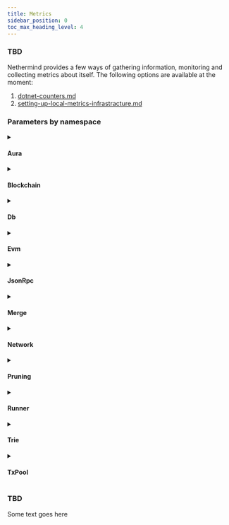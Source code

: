 ```yaml
---
title: Metrics
sidebar_position: 0
toc_max_heading_level: 4
---
```


### TBD

Nethermind provides a few ways of gathering information, monitoring and collecting metrics about itself. The
following options are available at the moment:

1. [dotnet-counters.md](dotnet-counters.md)
2. [setting-up-local-metrics-infrastracture.md](setting-up-local-metrics-infrastracture.md)

### Parameters by namespace

<!--[start autogen]-->

<details>
<summary className="nd-details-heading">

#### Aura

</summary>
<p>

- **`nethermind_au_ra_step`**
  
  Current AuRa step

- **`nethermind_commit_hash_transaction`**
  
  RANDAO number of commit hash transactions

- **`nethermind_emit_initiate_change`**
  
  POSDAO number of emit init change transactions

- **`nethermind_reported_benign_misbehaviour`**
  
  Number of reported benign misbehaviour validators

- **`nethermind_reported_malicious_misbehaviour`**
  
  Number of reported malicious misbehaviour validators

- **`nethermind_reveal_number`**
  
  RANDAO number of reveal number transactions

- **`nethermind_sealed_transactions`**
  
  Number of sealed transactions generated by engine

- **`nethermind_validators_count`**
  
  Number of current AuRa validators


</p>
</details>

<details>
<summary className="nd-details-heading">

#### Blockchain

</summary>
<p>

- **`nethermind_best_known_block_number`**
  
  The estimated highest block available.

- **`nethermind_blockchain_height`**
  
  The current height of the canonical chain.

- **`nethermind_blocks`**
  
  Total number of blocks processed

- **`nethermind_blocks_sealed`**
  
  Total number of sealed blocks

- **`nethermind_failed_block_seals`**
  
  Total number of failed block seals

- **`nethermind_gas_limit`**
  
  Gas Limit for processed blocks

- **`nethermind_gas_used`**
  
  Gas Used in processed blocks

- **`nethermind_last_difficulty`**
  
  Difficulty of the last block

- **`nethermind_mgas`**
  
  Total MGas processed

- **`nethermind_processing_queue_size`**
  
  Number of blocks awaiting for processing.

- **`nethermind_recovery_queue_size`**
  
  Number of blocks awaiting for recovery of public keys from signatures.

- **`nethermind_reorganizations`**
  
  Total number of chain reorganizations

- **`nethermind_total_difficulty`**
  
  Total difficulty on the chain

- **`nethermind_transactions`**
  
  Total number of transactions processed


</p>
</details>

<details>
<summary className="nd-details-heading">

#### Db

</summary>
<p>

- **`nethermind_blob_transactions_db_reads`**
  
  Number of BlobTransactions DB reads.

- **`nethermind_blob_transactions_db_writes`**
  
  Number of BlobTransactions DB writes.

- **`nethermind_block_infos_db_reads`**
  
  Number of Block Infos DB reads.

- **`nethermind_block_infos_db_size`**
  
  Size of blockInfos DB in bytes

- **`nethermind_block_infos_db_writes`**
  
  Number of Block Infos DB writes.

- **`nethermind_block_number_db_reads`**
  
  Number of BlockNumbers DB reads.

- **`nethermind_block_number_db_writes`**
  
  Number of BlockNumbers DB writes.

- **`nethermind_blocks_db_reads`**
  
  Number of Blocks DB reads.

- **`nethermind_blocks_db_size`**
  
  Size of blocks DB in bytes

- **`nethermind_blocks_db_writes`**
  
  Number of Blocks DB writes.

- **`nethermind_bloom_db_reads`**
  
  Number of Bloom DB reads.

- **`nethermind_bloom_db_size`**
  
  Size of bloom DB in bytes

- **`nethermind_bloom_db_writes`**
  
  Number of Bloom DB writes.

- **`nethermind_c_h_t_db_reads`**
  
  Number of CHT DB reads.

- **`nethermind_cht_db_size`**
  
  Size of cht DB in bytes

- **`nethermind_c_h_t_db_writes`**
  
  Number of CHT DB writes.

- **`nethermind_code_db_reads`**
  
  Number of Code DB reads.

- **`nethermind_code_db_size`**
  
  Size of code DB in bytes

- **`nethermind_code_db_writes`**
  
  Number of Code DB writes.

- **`nethermind_db_block_cache_memory_size`**
  
  Size of unmanaged memory for DB block caches in bytes

- **`nethermind_db_index_filter_memory_size`**
  
  Size of unmanaged memory for DB indexes and filters in bytes

- **`nethermind_db_memtable_memory_size`**
  
  Size of unmanaged memory for DB memtables in bytes

- **`nethermind_db_stats`**
  
  Metrics extracted from RocksDB Compaction Stats and DB Statistics

- **`nethermind_db_total_memory_size`**
  
  Size of total unmanaged memory for DB in bytes

- **`nethermind_header_db_reads`**
  
  Number of Headers DB reads.

- **`nethermind_header_db_writes`**
  
  Number of Headers DB writes.

- **`nethermind_headers_db_size`**
  
  Size of headers DB in bytes

- **`nethermind_metadata_db_reads`**
  
  Number of Metadata DB reads.

- **`nethermind_metadata_db_size`**
  
  Size of metadata DB in bytes

- **`nethermind_metadata_db_writes`**
  
  Number of Metadata DB writes.

- **`nethermind_other_db_reads`**
  
  Number of other DB reads.

- **`nethermind_other_db_writes`**
  
  Number of other DB writes.

- **`nethermind_receipts_db_reads`**
  
  Number of Receipts DB reads.

- **`nethermind_receipts_db_size`**
  
  Size of receipts DB in bytes

- **`nethermind_receipts_db_writes`**
  
  Number of Receipts DB writes.

- **`nethermind_state_db_pruning`**
  
  Indicator if StadeDb is being pruned.

- **`nethermind_state_db_reads`**
  
  Number of State DB reads.

- **`nethermind_state_db_size`**
  
  Size of state DB in bytes

- **`nethermind_state_db_writes`**
  
  Number of State DB writes.

- **`nethermind_state_tree_reads`**
  
  Number of State Trie reads.

- **`nethermind_state_tree_writes`**
  
  Number of Blocks Trie writes.

- **`nethermind_storage_tree_reads`**
  
  Number of storge trie reads.

- **`nethermind_storage_tree_writes`**
  
  Number of storage trie writes.

- **`nethermind_witness_db_reads`**
  
  Number of Witness DB reads.

- **`nethermind_witness_db_size`**
  
  Size of witness DB in bytes

- **`nethermind_witness_db_writes`**
  
  Number of Witness DB writes.


</p>
</details>

<details>
<summary className="nd-details-heading">

#### Evm

</summary>
<p>

- **`nethermind_blockhash_opcode`**
  
  Number of BLOCKHASH opcodes executed.

- **`nethermind_bn254_add_precompile`**
  
  Number of BN254_ADD precompile calls.

- **`nethermind_bn254_mul_precompile`**
  
  Number of BN254_MUL precompile calls.

- **`nethermind_bn254_pairing_precompile`**
  
  Number of BN254_PAIRING precompile calls.

- **`nethermind_calls`**
  
  Number of calls to other contracts.

- **`nethermind_creates`**
  
  Number of contract create calls.

- **`nethermind_ec_recover_precompile`**
  
  Number of EC_RECOVERY precompile calls.

- **`nethermind_empty_calls`**
  
  Number of calls made to addresses without code.

- **`nethermind_evm_exceptions`**
  
  Number of EVM exceptions thrown by contracts.

- **`nethermind_m_copy_opcode`**
  
  Number of MCOPY opcodes executed.

- **`nethermind_mod_exp_opcode`**
  
  Number of MODEXP precompiles executed.

- **`nethermind_mod_exp_precompile`**
  
  Number of MODEXP precompile calls.

- **`nethermind_point_evaluation_precompile`**
  
  Number of Point Evaluation precompile calls.

- **`nethermind_ripemd160_precompile`**
  
  Number of RIPEMD160 precompile calls.

- **`nethermind_self_destructs`**
  
  Number of SELFDESTRUCT calls.

- **`nethermind_sha256_precompile`**
  
  Number of SHA256 precompile calls.

- **`nethermind_sload_opcode`**
  
  Number of SLOAD opcodes executed.

- **`nethermind_sstore_opcode`**
  
  Number of SSTORE opcodes executed.

- **`nethermind_tload_opcode`**
  
  Number of TLOAD opcodes executed.

- **`nethermind_tstore_opcode`**
  
  Number of TSTORE opcodes executed.


</p>
</details>

<details>
<summary className="nd-details-heading">

#### JsonRpc

</summary>
<p>

- **`nethermind_json_rpc_bytes_received`**
  
  Number of JSON RPC bytes received.

- **`nethermind_json_rpc_bytes_sent`**
  
  Number of JSON RPC bytes sent.

- **`nethermind_json_rpc_errors`**
  
  Number of JSON RPC requests processed with errors.

- **`nethermind_json_rpc_invalid_requests`**
  
  Number of JSON RPC requests that were invalid.

- **`nethermind_json_rpc_request_deserialization_failures`**
  
  Number of JSON RPC requests that failed JSON deserialization.

- **`nethermind_json_rpc_requests`**
  
  Total number of JSON RPC requests received by the node.

- **`nethermind_json_rpc_successes`**
  
  Number of JSON RPC requests processed succesfully.


</p>
</details>

<details>
<summary className="nd-details-heading">

#### Merge

</summary>
<p>

- **`nethermind_forkchoice_upded_execution_time`**
  
  ForkchoiceUpded request execution time

- **`nethermind_get_payload_requests`**
  
  Number of GetPayload Requests

- **`nethermind_new_payload_execution_time`**
  
  NewPayload request execution time

- **`nethermind_number_of_transactions_in_get_payload`**
  
  Number of Transactions included in the Last GetPayload Request


</p>
</details>

<details>
<summary className="nd-details-heading">

#### Network

</summary>
<p>

- **`nethermind_already_connected_disconnects`**
  
  Number of received disconnects due to already connected

- **`nethermind_breach_of_protocol_disconnects`**
  
  Number of received disconnects due to breach of protocol

- **`nethermind_client_quitting_disconnects`**
  
  Number of received disconnects due to client quitting

- **`nethermind_disconnect_requested_disconnects`**
  
  Number of received disconnects due to disconnect requested

- **`nethermind_eth62_block_bodies_received`**
  
  Number of eth.62 BlockBodies messages received

- **`nethermind_eth62_block_headers_received`**
  
  Number of eth.62 BlockHeaders messages received

- **`nethermind_eth62_get_block_bodies_received`**
  
  Number of eth.62 GetBlockBodies messages received

- **`nethermind_eth62_get_block_headers_received`**
  
  Number of eth.62 GetBlockHeaders messages received

- **`nethermind_eth62_new_block_hashes_received`**
  
  Number of eth.62 NewBlockHashes messages received

- **`nethermind_eth62_new_block_received`**
  
  Number of eth.62 NewBlock messages received

- **`nethermind_eth62_transactions_received`**
  
  Number of eth.62 Transactions messages received

- **`nethermind_eth63_get_node_data_received`**
  
  Number of eth.63 GetNodeData messages received

- **`nethermind_eth63_get_receipts_received`**
  
  Number of eth.63 GetReceipts messages received

- **`nethermind_eth63_node_data_received`**
  
  Number of eth.63 NodeData messages received

- **`nethermind_eth63_receipts_received`**
  
  Number of eth.63 Receipts messages received

- **`nethermind_eth65_get_pooled_transactions_received`**
  
  Number of eth.65 GetPooledTransactions messages received

- **`nethermind_eth65_get_pooled_transactions_requested`**
  
  Number of eth.65 GetPooledTransactions messages sent

- **`nethermind_eth65_new_pooled_transaction_hashes_received`**
  
  Number of eth.65 NewPooledTransactionHashes messages received

- **`nethermind_eth65_new_pooled_transaction_hashes_sent`**
  
  Number of eth.65 NewPooledTransactionHashes messages sent

- **`nethermind_eth65_pooled_transactions_received`**
  
  Number of eth.65 PooledTransactions messages received

- **`nethermind_eth66_block_bodies_received`**
  
  Number of eth.66 BlockBodies messages received

- **`nethermind_eth66_block_headers_received`**
  
  Number of eth.66 BlockHeaders messages received

- **`nethermind_eth66_get_block_bodies_received`**
  
  Number of eth.66 GetBlockBodies messages received

- **`nethermind_eth66_get_block_headers_received`**
  
  Number of eth.66 GetBlockHeaders messages received

- **`nethermind_eth66_get_node_data_received`**
  
  Number of eth.66 GetNodeData messages received

- **`nethermind_eth66_get_pooled_transactions_received`**
  
  Number of eth.66 GetPooledTransactions messages received

- **`nethermind_eth66_get_pooled_transactions_requested`**
  
  Number of eth.66 GetPooledTransactions messages sent

- **`nethermind_eth66_get_receipts_received`**
  
  Number of eth.66 GetReceipts messages received

- **`nethermind_eth66_node_data_received`**
  
  Number of eth.66 NodeData messages received

- **`nethermind_eth66_pooled_transactions_received`**
  
  Number of eth.66 PooledTransactions messages received

- **`nethermind_eth66_receipts_received`**
  
  Number of eth.66 Receipts messages received

- **`nethermind_eth68_new_pooled_transaction_hashes_received`**
  
  Number of eth.68 NewPooledTransactionHashes messages received

- **`nethermind_eth68_new_pooled_transaction_hashes_sent`**
  
  Number of eth.68 NewPooledTransactionHashes messages sent

- **`nethermind_handshakes`**
  
  Number of devp2p handshakes

- **`nethermind_handshake_timeouts`**
  
  Number of devp2p handshke timeouts

- **`nethermind_hellos_received`**
  
  Number of devp2p hello messages received

- **`nethermind_hellos_sent`**
  
  Number of devp2p hello messages sent

- **`nethermind_incoming_connections`**
  
  Number of incoming connection.

- **`nethermind_incompatible_p2_p_disconnects`**
  
  Number of received disconnects due to incompatible devp2p version

- **`nethermind_les_statuses_received`**
  
  Number of les status messages received

- **`nethermind_les_statuses_sent`**
  
  Number of les status messages sent

- **`nethermind_local_already_connected_disconnects`**
  
  Number of initiated disconnects due to already connected

- **`nethermind_local_breach_of_protocol_disconnects`**
  
  Number of sent disconnects due to breach of protocol

- **`nethermind_local_client_quitting_disconnects`**
  
  Number of initiated disconnects due to client quitting

- **`nethermind_local_disconnect_requested_disconnects`**
  
  Number of initiated disconnects due to disconnect requested

- **`nethermind_local_disconnects_total`**
  
  Number of local disconnects

- **`nethermind_local_incompatible_p2_p_disconnects`**
  
  Number of initiated disconnects due to incompatible devp2p

- **`nethermind_local_null_node_identity_disconnects`**
  
  Number of initiated disconnects due to missing node identity

- **`nethermind_local_other_disconnects`**
  
  Number of initiated disconnects due to other reason

- **`nethermind_local_receive_message_timeout_disconnects`**
  
  Number of initiated disconnects due to request timeout

- **`nethermind_local_same_as_self_disconnects`**
  
  Number of initiated disconnects due to connection to self

- **`nethermind_local_tcp_subsystem_error_disconnects`**
  
  Number of initiated disconnects due to TCP error

- **`nethermind_local_too_many_peers_disconnects`**
  
  Number of initiated disconnects due to breach of protocol

- **`nethermind_local_unexpected_identity_disconnects`**
  
  Number of initiated disconnects due to node identity info mismatch

- **`nethermind_local_useless_peer_disconnects`**
  
  Number of sent disconnects due to useless peer

- **`nethermind_null_node_identity_disconnects`**
  
  Number of received disconnects due to missing peer identity

- **`nethermind_other_disconnects`**
  
  Number of received disconnects due to other reasons

- **`nethermind_outgoing_connections`**
  
  Number of outgoing connection.

- **`nethermind_peer_limit`**
  
  The maximum number of peers this node allows to connect.

- **`nethermind_receive_message_timeout_disconnects`**
  
  Number of received disconnects due to request timeouts

- **`nethermind_remote_disconnects_total`**
  
  Number of remote disconnects

- **`nethermind_same_as_self_disconnects`**
  
  Number of received disconnects due to connecting to self

- **`nethermind_snap_account_range_received`**
  
  Number of SNAP AccountRange messages received

- **`nethermind_snap_byte_codes_received`**
  
  Number of SNAP ByteCodes messages received

- **`nethermind_snap_get_account_range_received`**
  
  Number of SNAP GetAccountRange messages received

- **`nethermind_snap_get_account_range_sent`**
  
  Number of SNAP GetAccountRange messages sent

- **`nethermind_snap_get_byte_codes_received`**
  
  Number of SNAP GetByteCodes messages received

- **`nethermind_snap_get_byte_codes_sent`**
  
  Number of SNAP GetByteCodes messages sent

- **`nethermind_snap_get_storage_ranges_received`**
  
  Number of SNAP GetStorageRanges messages received

- **`nethermind_snap_get_storage_ranges_sent`**
  
  Number of SNAP GetStorageRanges messages sent

- **`nethermind_snap_get_trie_nodes_received`**
  
  Number of SNAP GetTrieNodes messages received

- **`nethermind_snap_get_trie_nodes_sent`**
  
  Number of SNAP GetTrieNodes messages sent

- **`nethermind_snap_storage_ranges_received`**
  
  Number of SNAP StorageRanges messages received

- **`nethermind_snap_trie_nodes_received`**
  
  Number of SNAP TrieNodes messages received

- **`nethermind_statuses_received`**
  
  Number of eth status messages received

- **`nethermind_statuses_sent`**
  
  Number of eth status messages sent

- **`nethermind_tcp_subsystem_error_disconnects`**
  
  Number of disconnects due to TCP error

- **`nethermind_too_many_peers_disconnects`**
  
  Number of received disconnects due to too many peers

- **`nethermind_unexpected_identity_disconnects`**
  
  Number of received disconnects due to peer identity information mismatch

- **`nethermind_useless_peer_disconnects`**
  
  Number of received disconnects due to useless peer


</p>
</details>

<details>
<summary className="nd-details-heading">

#### Pruning

</summary>
<p>

- **`nethermind_cached_nodes_count`**
  
  Nodes that are currently kept in cache (either persisted or not)

- **`nethermind_committed_nodes_count`**
  
  Nodes that have been committed since the session start. These nodes may have been pruned, persisted or replaced.

- **`nethermind_deep_pruned_persisted_nodes_count`**
  
  Nodes that have been removed from the cache during deep pruning because they have been persisted before.

- **`nethermind_deep_pruning_time`**
  
  Time taken by the last deep pruning.

- **`nethermind_last_persisted_block_number`**
  
  Last persisted block number (snapshot).

- **`nethermind_loaded_from_cache_nodes_count`**
  
  Number of reads from the node cache.

- **`nethermind_loaded_from_db_nodes_count`**
  
  Number of DB reads.

- **`nethermind_loaded_from_rlp_cache_nodes_count`**
  
  Number of reads from the RLP cache.

- **`nethermind_memory_used_by_cache`**
  
  Estimated memory used by cache.

- **`nethermind_persisted_node_count`**
  
  Nodes that have been persisted since the session start.

- **`nethermind_pruned_persisted_nodes_count`**
  
  Nodes that have been removed from the cache during pruning because they have been persisted before.

- **`nethermind_pruned_transient_nodes_count`**
  
  Nodes that have been removed from the cache during pruning because they were no longer needed.

- **`nethermind_pruning_time`**
  
  Time taken by the last pruning.

- **`nethermind_replaced_nodes_count`**
  
  Number of nodes that have been exactly the same as other nodes in the cache when committing.

- **`nethermind_snapshot_persistence_time`**
  
  Time taken by the last snapshot persistence.


</p>
</details>

<details>
<summary className="nd-details-heading">

#### Runner

</summary>
<p>

- **`nethermind_version`**
  
  Version number


</p>
</details>

<details>
<summary className="nd-details-heading">

#### Trie

</summary>
<p>

- **`nethermind_tree_node_hash_calculations`**
  
  Number of trie node hash calculations.

- **`nethermind_tree_node_rlp_decodings`**
  
  Number of trie node RLP decodings.

- **`nethermind_tree_node_rlp_encodings`**
  
  Number of trie node RLP encodings.


</p>
</details>

<details>
<summary className="nd-details-heading">

#### TxPool

</summary>
<p>

- **`nethermind_blobs_in_block`**
  
  Number of blobs in the block.

- **`nethermind_blob_transaction_count`**
  
  Number of blob transactions in pool.

- **`nethermind_blob_transactions_in_block`**
  
  Number of blob transactions in the block.

- **`nethermind_dark_pool_ratio_level1`**
  
  Ratio of transactions in the block absent in hashCache.

- **`nethermind_dark_pool_ratio_level2`**
  
  Ratio of transactions in the block absent in pending transactions.

- **`nethermind_eip1559_transactions_ratio`**
  
  Ratio of 1559-type transactions in the block.

- **`nethermind_pending1559_transactions_added`**
  
  Number of pending 1559-type transactions added to transaction pool.

- **`nethermind_pending_blob_transactions_added`**
  
  Number of pending blob-type transactions added to transaction pool.

- **`nethermind_pending_transactions_added`**
  
  Number of pending transactions added to transaction pool.

- **`nethermind_pending_transactions_balance_below_value`**
  
  Number of pending transactions received that were ignored because balance is less than txn value.

- **`nethermind_pending_transactions_conflicting_tx_type`**
  
  Number of transactions rejected because of already pending tx of other type (allowed blob txs or others, not both at once).

- **`nethermind_pending_transactions_discarded`**
  
  Number of pending transactions received that were ignored.

- **`nethermind_pending_transactions_evicted`**
  
  Number of pending transactions evicted from transaction pool.

- **`nethermind_pending_transactions_gas_limit_too_high`**
  
  Number of pending transactions received that were ignored because the gas limit was to high for the block.

- **`nethermind_pending_transactions_hashes_received`**
  
  Number of hashes of pending transactions received from peers.

- **`nethermind_pending_transactions_hashes_sent`**
  
  Number of hashes of pending transactions broadcasted to peers.

- **`nethermind_pending_transactions_known`**
  
  Number of already known pending transactions.

- **`nethermind_pending_transactions_low_nonce`**
  
  Number of transactions with already used nonce.

- **`nethermind_pending_transactions_malformed`**
  
  Number of malformed transactions.

- **`nethermind_pending_transactions_nonce_gap`**
  
  Number of pending transactions received that were ignored because of not having preceding nonce of this sender in TxPool.

- **`nethermind_pending_transactions_nonce_too_far_in_future`**
  
  Number of transactions with nonce too far in future.

- **`nethermind_pending_transactions_not_supported_tx_type`**
  
  Number of pending transactions received that were ignored because of not supported transaction type.

- **`nethermind_pending_transactions_passed_filters_but_cannot_compete_on_fees`**
  
  Number of pending transactions received that were ignored after passing early rejections as balance is too low to compete with lowest effective fee in transaction pool.

- **`nethermind_pending_transactions_passed_filters_but_cannot_replace`**
  
  Number of pending transactions received that were trying to replace tx with the same sender and nonce and failed.

- **`nethermind_pending_transactions_received`**
  
  Number of pending transactions received from peers.

- **`nethermind_pending_transactions_sent`**
  
  Number of pending transactions broadcasted to peers.

- **`nethermind_pending_transactions_too_low_balance`**
  
  Number of pending transactions received that were ignored because balance too low for fee to be higher than the lowest fee in transaction pool.

- **`nethermind_pending_transactions_too_low_fee`**
  
  Number of pending transactions received that were ignored because of fee lower than the lowest fee in transaction pool.

- **`nethermind_pending_transactions_too_low_priority_fee`**
  
  Number of pending transactions received that were ignored because of priority fee lower than minimal requirement.

- **`nethermind_pending_transactions_unresolvable_sender`**
  
  Number of pending transactions received that were ignored because the sender couldn't be resolved.

- **`nethermind_pending_transactions_with_expensive_filtering`**
  
  Number of pending transactions that reached filters which are resource expensive

- **`nethermind_pending_transactions_zero_balance`**
  
  Number of pending transactions received that were ignored because balance is zero and cannot pay gas.

- **`nethermind_transaction_count`**
  
  Number of transactions in pool.


</p>
</details>

<!--[end autogen]-->

### TBD

Some text goes here
